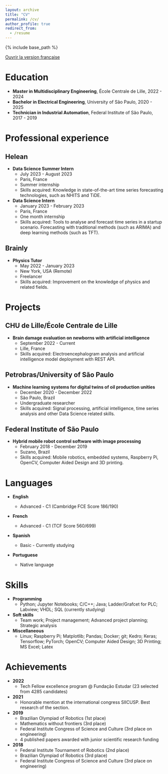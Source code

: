 ```yaml
---
layout: archive
title: "CV"
permalink: /cv/
author_profile: true
redirect_from:
  - /resume
---
```


{% include base_path %}

<p><a href="../files/CV_Francais.pdf" target="_blank" rel="noopener noreferrer">Ouvrir la version française</a></p>

Education
======
* **Master in Multidisciplinary Engineering**, École Centrale de Lille, 2022 - 2024
* **Bachelor in Electrical Engineering**, University of São Paulo, 2020 - 2025
* **Technician in Industrial Automation**, Federal Institute of São Paulo, 2017 - 2019

Professional experience
======
## Helean
* **Data Science Summer Intern**
  * July 2023 - August 2023
  * Paris, France
  * Summer internship
  * Skills acquired: Knowledge in state-of-the-art time series forecasting technologies, such as NHITS and TiDE.
* **Data Science Intern**
  * January 2023 - February 2023
  * Paris, France
  * One month internship
  * Skills acquired: Tools to analyse and forecast time series in a startup scenario. Forecasting with traditional methods (such as ARIMA) and deep learning methods (such as TFT).

## Brainly
* **Physics Tutor**
  * May 2022 - January 2023
  * New York, USA (Remote)
  * Freelancer
  * Skills acquired: Improvement on the knowledge of physics and related fields.

Projects
======
## CHU de Lille/École Centrale de Lille
* **Brain damage evaluation on newborns with artificial intelligence**
  * September 2022 - Current
  * Lille, France
  * Skills acquired: Electroencephalogram analysis and artificial intelligence model deployment with REST API.

## Petrobras/University of São Paulo
* **Machine learning systems for digital twins of oil production unities**
  * December 2020 - December 2022
  * São Paulo, Brazil
  * Undergraduate researcher
  * Skills acquired: Signal processing, artificial intelligence, time series analysis and other Data Science related skills.

## Federal Institute of São Paulo
* **Hybrid mobile robot control software with image processing**
  * February 2018 - December 2019
  * Suzano, Brazil
  * Skills acquired: Mobile robotics, embedded systems, Raspberry Pi, OpenCV, Computer Aided Design and 3D printing.

Languages
======
* **English**
  * Advanced - C1 (Cambridge FCE Score 186/190)

* **French**
  * Advanced - C1 (TCF Score 560/699)

* **Spanish**
  * Basic - Currently studying

* **Portuguese**
  * Native language

Skills
======
* **Programming**
  * Python; Jupyter Notebooks; C/C++; Java; Ladder/Grafcet for PLC; Labview; VHDL; SQL (currently studying)
* **Soft skills**
  * Team work; Project management; Advanced project planning; Strategic analysis
* **Miscellaneous**
  * Linux; Raspberry Pi; Matplotlib; Pandas; Docker; git; Kedro; Keras; Tensorflow; PyTorch; OpenCV; Computer Aided Design; 3D Printing; MS Excel; Latex

Achievements
======
* **2022**
  * Tech Fellow excellence program @ Fundação Estudar (23 selected from 4285 candidates)
* **2021**
  * Honorable mention at the international congress SIICUSP. Best research of the section.
* **2019**
  * Brazilian Olympiad of Robotics (1st place)
  * Mathematics without frontiers (3rd place)
  * Federal Institute Congress of Science and Culture (3rd place on engineering)
  * 4 published papers awarded with junior scientific research funding
* **2018**
  * Federal Institute Tournament of Robotics (2nd place)
  * Brazilian Olympiad of Robotics (3rd place)
  * Federal Institute Congress of Science and Culture (3rd place on engineering)

